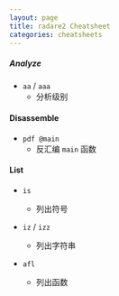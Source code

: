 ```yaml
---
layout: page
title: radare2 Cheatsheet
categories: cheatsheets
---
```


##### Analyze

- `aa` / `aaa`
    - 分析级别

#### Disassemble

- `pdf @main`
    - 反汇编 `main` 函数

#### List

- `is`
    - 列出符号

- `iz` / `izz`
    - 列出字符串

- `afl`
    - 列出函数

